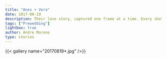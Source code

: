 ```yaml
---
title: "Anes + Vera"
date: 2017-08-19
description: Their love story, captured one frame at a time. Every shot is a piece of their forever. So grateful to document these memories. This is the story of Anes and Vera.
tags: ["Prewedding"]
lightbox: true
author: Andre Moreno
type: stories
---
```


{{< gallery name="20170819*.jpg" />}}